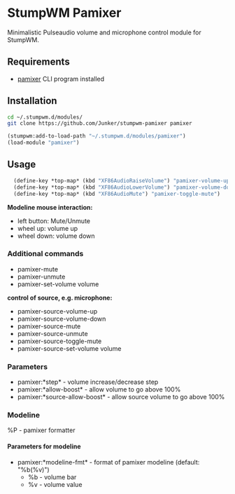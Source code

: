 # StumpWM Pamixer

Minimalistic Pulseaudio volume and microphone control module for StumpWM.

## Requirements

- [pamixer](https://github.com/cdemoulins/pamixer) CLI program installed

## Installation

```bash
cd ~/.stumpwm.d/modules/
git clone https://github.com/Junker/stumpwm-pamixer pamixer
```

```lisp
(stumpwm:add-to-load-path "~/.stumpwm.d/modules/pamixer")
(load-module "pamixer")
```

## Usage

```lisp
  (define-key *top-map* (kbd "XF86AudioRaiseVolume") "pamixer-volume-up")
  (define-key *top-map* (kbd "XF86AudioLowerVolume") "pamixer-volume-down")
  (define-key *top-map* (kbd "XF86AudioMute") "pamixer-toggle-mute")
```

**Modeline mouse interaction:**

- left button: Mute/Unmute
- wheel up: volume up
- wheel down: volume down

### Additional commands

- pamixer-mute
- pamixer-unmute
- pamixer-set-volume volume

**control of source, e.g. microphone:**

- pamixer-source-volume-up
- pamixer-source-volume-down
- pamixer-source-mute
- pamixer-source-unmute
- pamixer-source-toggle-mute
- pamixer-source-set-volume volume

### Parameters

- pamixer:\*step\* - volume increase/decrease step
- pamixer:\*allow-boost\* - allow volume to go above 100%
- pamixer:\*source-allow-boost\* - allow source volume to go above 100%

### Modeline

%P - pamixer formatter

#### Parameters for modeline

- pamixer:\*modeline-fmt\* - format of pamixer modeline (default: "%b(%v)")
  - %b - volume bar
  - %v - volume value
